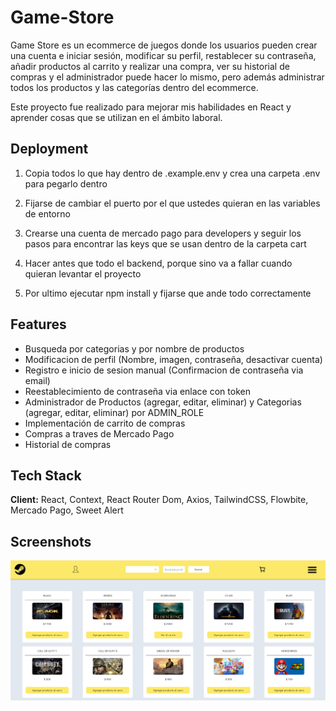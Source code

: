 
# Game-Store
Game Store es un ecommerce de juegos donde los usuarios pueden crear una cuenta e iniciar sesión, modificar su perfil, restablecer su contraseña, añadir productos al carrito y realizar una compra, ver su historial de compras y el administrador puede hacer lo mismo, pero además administrar todos los productos y las categorías dentro del ecommerce.

Este proyecto fue realizado para mejorar mis habilidades en React y aprender cosas que se utilizan en el ámbito laboral.


## Deployment

1. Copia todos lo que hay dentro de .example.env y crea una carpeta .env para pegarlo dentro

2. Fijarse de cambiar el puerto por el que ustedes quieran en las variables de entorno 

3. Crearse una cuenta de mercado pago para developers y seguir los pasos para encontrar las keys que se usan dentro de la carpeta cart

4. Hacer antes que todo el backend, porque sino va a fallar cuando quieran levantar el proyecto

5. Por ultimo ejecutar npm install y fijarse que ande todo correctamente



## Features

- Busqueda por categorias y por nombre de productos
- Modificacion de perfil (Nombre, imagen, contraseña, desactivar cuenta)
- Registro e inicio de sesion manual (Confirmacion de contraseña via email)
- Reestablecimiento de contraseña via enlace con token
- Administrador de Productos (agregar, editar, eliminar) y Categorias (agregar, editar, eliminar) por ADMIN_ROLE
- Implementación de carrito de compras 
- Compras a traves de Mercado Pago
- Historial de compras


## Tech Stack

**Client:** React, Context, React Router Dom, Axios, TailwindCSS, Flowbite, Mercado Pago, Sweet Alert


## Screenshots

![App Screenshot](./public/img/readme/ecommerce.png)

